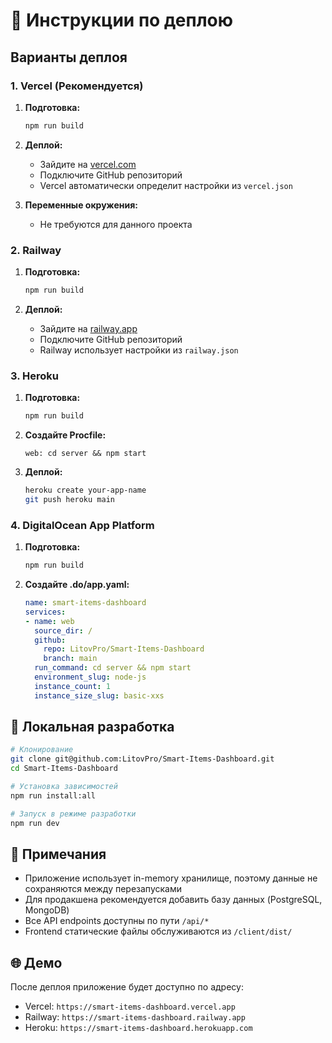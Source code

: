# 🚀 Инструкции по деплою

## Варианты деплоя

### 1. Vercel (Рекомендуется)

1. **Подготовка:**
   ```bash
   npm run build
   ```

2. **Деплой:**
   - Зайдите на [vercel.com](https://vercel.com)
   - Подключите GitHub репозиторий
   - Vercel автоматически определит настройки из `vercel.json`

3. **Переменные окружения:**
   - Не требуются для данного проекта

### 2. Railway

1. **Подготовка:**
   ```bash
   npm run build
   ```

2. **Деплой:**
   - Зайдите на [railway.app](https://railway.app)
   - Подключите GitHub репозиторий
   - Railway использует настройки из `railway.json`

### 3. Heroku

1. **Подготовка:**
   ```bash
   npm run build
   ```

2. **Создайте Procfile:**
   ```
   web: cd server && npm start
   ```

3. **Деплой:**
   ```bash
   heroku create your-app-name
   git push heroku main
   ```

### 4. DigitalOcean App Platform

1. **Подготовка:**
   ```bash
   npm run build
   ```

2. **Создайте .do/app.yaml:**
   ```yaml
   name: smart-items-dashboard
   services:
   - name: web
     source_dir: /
     github:
       repo: LitovPro/Smart-Items-Dashboard
       branch: main
     run_command: cd server && npm start
     environment_slug: node-js
     instance_count: 1
     instance_size_slug: basic-xxs
   ```

## 🔧 Локальная разработка

```bash
# Клонирование
git clone git@github.com:LitovPro/Smart-Items-Dashboard.git
cd Smart-Items-Dashboard

# Установка зависимостей
npm run install:all

# Запуск в режиме разработки
npm run dev
```

## 📝 Примечания

- Приложение использует in-memory хранилище, поэтому данные не сохраняются между перезапусками
- Для продакшена рекомендуется добавить базу данных (PostgreSQL, MongoDB)
- Все API endpoints доступны по пути `/api/*`
- Frontend статические файлы обслуживаются из `/client/dist/`

## 🌐 Демо

После деплоя приложение будет доступно по адресу:
- Vercel: `https://smart-items-dashboard.vercel.app`
- Railway: `https://smart-items-dashboard.railway.app`
- Heroku: `https://smart-items-dashboard.herokuapp.com`
